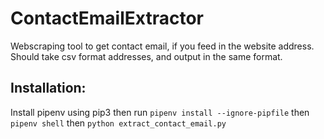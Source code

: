 # ContactEmailExtractor
Webscraping tool to get contact email, if you feed in the website address.
Should take csv format addresses, and output in the same format.
## Installation:
Install pipenv using pip3
then run `pipenv install --ignore-pipfile`
then `pipenv shell`
then `python extract_contact_email.py`